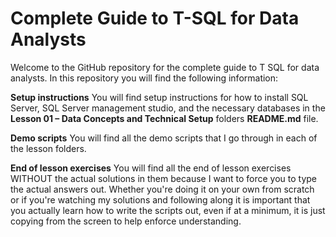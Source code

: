 # Complete Guide to T-SQL for Data Analysts

Welcome to the GitHub repository for the complete guide to T SQL for data analysts. In this repository you will find the following information:

**Setup instructions**
You will find setup instructions for how to install SQL Server, SQL Server management studio, and the necessary databases in the <b>Lesson 01 – Data Concepts and Technical Setup</b> folders <b>README.md</b> file.

**Demo scripts**
You will find all the demo scripts that I go through in each of the lesson folders.

**End of lesson exercises**
You will find all the end of lesson exercises WITHOUT the actual solutions in them because I want to force you to type the actual answers out. Whether you're doing it on your own from scratch or if you're watching my solutions and following along it is important that you actually learn how to write the scripts out, even if at a minimum, it is just copying from the screen to help enforce understanding.
